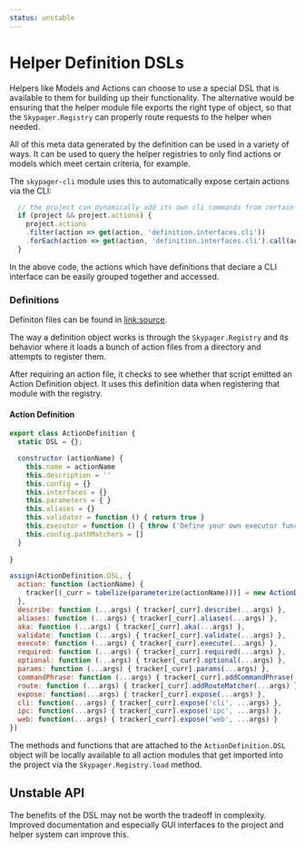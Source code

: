 ```yaml
---
status: unstable
---
```


# Helper Definition DSLs

Helpers like Models and Actions can choose to use a special DSL that is available to them for building up their functionality.  The alternative would be ensuring that the helper module file exports the right type of object, so that the `Skypager.Registry` can properly route requests to the helper when needed.

All of this meta data generated by the definition can be used in a variety of ways.  It can be used to query the helper registries to only find actions or models which meet certain criteria, for example.

The `skypager-cli` module uses this to automatically expose certain actions via the CLI:

```js
  // the project can dynamically add its own cli commands from certain actions
  if (project && project.actions) {
    project.actions
    .filter(action => get(action, 'definition.interfaces.cli'))
    .forEach(action => get(action, 'definition.interfaces.cli').call(action, commander, dispatch))
  }
```

In the above code, the actions which have definitions that declare a CLI interface can be easily grouped together and accessed.

### Definitions

Definiton files can be found in [link:source](packages/skypager-project/src/helpers/definitions).

The way a definition object works is through the `Skypager.Registry` and its behavior where it loads a bunch of action files from a directory and attempts to register them.

After requiring an action file, it checks to see whether that script emitted an Action Definition object.  It uses this definition data when registering that module with the registry.

#### Action Definition

```js
export class ActionDefinition {
  static DSL = {};

  constructor (actionName) {
    this.name = actionName
    this.description = ''
    this.config = {}
    this.interfaces = {}
    this.parameters = { }
    this.aliases = {}
    this.validator = function () { return true }
    this.executor = function () { throw ('Define your own executor function') }
    this.config.pathMatchers = []
  }
  
}

assign(ActionDefinition.DSL, {
  action: function (actionName) {
    tracker[(_curr = tabelize(parameterize(actionName)))] = new ActionDefinition(actionName)
  },
  describe: function (...args) { tracker[_curr].describe(...args) },
  aliases: function (...args) { tracker[_curr].aliases(...args) },
  aka: function (...args) { tracker[_curr].aka(...args) },
  validate: function (...args) { tracker[_curr].validate(...args) },
  execute: function (...args) { tracker[_curr].execute(...args) },
  required: function (...args) { tracker[_curr].required(...args) },
  optional: function (...args) { tracker[_curr].optional(...args) },
  params: function (...args) { tracker[_curr].params(...args) },
  commandPhrase: function (...args) { tracker[_curr].addCommandPhrase(...args) },
  route: function (...args) { tracker[_curr].addRouteMatcher(...args) },
  expose: function(...args) { tracker[_curr].expose(...args) },
  cli: function(...args) { tracker[_curr].expose('cli', ...args) },
  ipc: function(...args) { tracker[_curr].expose('ipc', ...args) },
  web: function(...args) { tracker[_curr].expose('web', ...args) }
})
```

The methods and functions that are attached to the `ActionDefinition.DSL` object will be locally available to all action modules that get imported into the project via the `Skypager.Registry.load` method.


## Unstable API

The benefits of the DSL may not be worth the tradeoff in complexity.  Improved documentation and especially GUI interfaces to the project and helper system can improve this.

